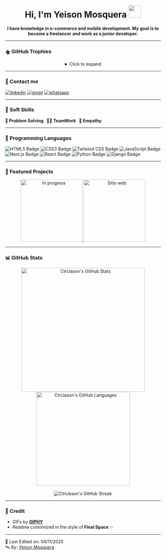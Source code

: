 <h1 align="center"> 
  Hi, I'm Yeison Mosquera <img src="https://media.giphy.com/media/v1.Y2lkPTc5MGI3NjExcXBoMnZhNTk1eGJkNWU2MG4ya2R0N2dkaXg4ajF6eTZ0NGp5bzYzNiZlcD12MV9naWZzX3NlYXJjaCZjdD1n/hnNyVPIXgLdle/giphy.gif" width="40">
</h1>

<p align="center"><b>I have knowledge in e-commerce and mobile development. My goal is to become a freelancer and work as a junior developer.</b></p>

---

### 🛸 GitHub Trophies
<details align="center"> 
  <summary>Click to expand</summary>
  <p align="center">
    <a href="https://github.com/ryo-ma/github-profile-trophy" target="_blank">
      <img src="https://github-profile-trophy.vercel.app/?username=CtrlJason&theme=darkhub&margin-w=15" />
    </a>
  </p>
</details>

---

### 📡 Contact me

<a href='https://www.linkedin.com/in/yeison-david-mosquera-murillo-55a142222/' target="_blank"><img alt='linkedin' src='https://img.shields.io/badge/linkedin-100000?style=for-the-badge&logo=linkedin&logoColor=00B4D8&labelColor=FFFFFF&color=00B4D8'/></a> 
<a href="mailto:yeisondamosquera@gmail.com" target="_blank"><img alt='gmail' src='https://img.shields.io/badge/Gmail-100000?style=for-the-badge&logo=gmail&logoColor=EF233C&labelColor=FFFFFF&color=EF233C'/></a>
<a href='https://wa.link/ygzb40' target="_blank"><img alt='whatsapp' src='https://img.shields.io/badge/Whatsapp-100000?style=for-the-badge&logo=whatsapp&logoColor=06D6A0&labelColor=FFFFFF&color=06D6A0'/></a>

---

### 🌌 Soft Skills

**🔧 Problem Solving &nbsp; 🤝🏾 TeamWork &nbsp; 💙 Empathy**

---

### 🤖 Programming Languages

![HTML5 Badge](https://img.shields.io/badge/HTML5-E34F26?logo=html5&logoColor=fff&style=for-the-badge)
![CSS3 Badge](https://img.shields.io/badge/CSS3-1572B6?logo=css3&logoColor=fff&style=for-the-badge)
![Tailwind CSS Badge](https://img.shields.io/badge/Tailwind%20CSS-06B6D4?logo=tailwindcss&logoColor=fff&style=for-the-badge)
![JavaScript Badge](https://img.shields.io/badge/JavaScript-F7DF1E?logo=javascript&logoColor=000&style=for-the-badge)
![Next.js Badge](https://img.shields.io/badge/Next.js-000?logo=nextdotjs&logoColor=fff&style=for-the-badge)
![React Badge](https://img.shields.io/badge/React-61DAFB?logo=react&logoColor=000&style=for-the-badge)
![Python Badge](https://img.shields.io/badge/Python-3776AB?logo=python&logoColor=fff&style=for-the-badge)
![Django Badge](https://img.shields.io/badge/Django-092E20?logo=django&logoColor=fff&style=for-the-badge)

---

### 🚀 Featured Projects
<div align="center"> 
  
<a href="https://github.com/CtrlJason/bomberman_master_explotion">
  <img alt="In progress" width="200" src="https://media.giphy.com/media/dxzU1Xit8FZP6/giphy.gif">
</a>

<a href="https://github.com/CtrlJason/DeliZoneRestaurantes">
  <img alt="Sitio web" width="200" src="https://firebasestorage.googleapis.com/v0/b/delizone-1a227.appspot.com/o/DeliZone%2FCliente%2FLocoConTextoInvertido.svg?alt=media&token=fb035234-e1dd-4174-96a6-d1b4111889cc">
</a>

</div>

---

### 📊 GitHub Stats
<div align="center"> 
  <img width="400" src="https://github-readme-stats.vercel.app/api?username=CtrlJason&theme=tokyonight&show_icons=true&hide_border=true&count_private=true" alt="CtrlJason's GitHub Stats" />
  <img width="303" src="https://github-readme-stats.vercel.app/api/top-langs/?username=CtrlJason&theme=tokyonight&show_icons=true&hide_border=true&layout=compact" alt="CtrlJason's GitHub Languages" />
</div>

<br>

<div align="center"> 
  <img src="https://github-readme-streak-stats.herokuapp.com/?user=CtrlJason&theme=tokyonight&hide_border=true" alt="CtrlJason's GitHub Streak" />
</div>

---

### 🎨 Credit
- GIFs by [**GIPHY**](https://giphy.com/)
- Readme customized in the style of **Final Space** ✨

---

📅 Last Edited on: 04/11/2025  
🛰️ By: [Yeison Mosquera](https://github.com/CtrlJason)
```
